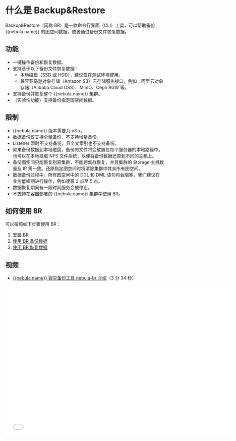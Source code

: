# 什么是 Backup&Restore

Backup&Restore（简称 BR）是一款命令行界面（CLI）工具，可以帮助备份 {{nebula.name}} 的图空间数据，或者通过备份文件恢复数据。

## 功能

- 一键操作备份和恢复数据。
- 支持基于以下备份文件恢复数据：
  - 本地磁盘（SSD 或 HDD），建议仅在测试环境使用。
  - 兼容亚马逊对象存储（Amazon S3）云存储服务接口，例如：阿里云对象存储（Alibaba Cloud OSS）、MinIO、Ceph RGW 等。
- 支持备份并恢复整个 {{nebula.name}} 集群。
- （实验性功能）支持备份指定图空间数据。

## 限制

-  {{nebula.name}} 版本需要为 v3.x。
- 数据备份仅支持全量备份，不支持增量备份。
- Listener 暂时不支持备份，且全文索引也不支持备份。
- 如果备份数据到本地磁盘，备份的文件将会放置在每个服务器的本地路径中。也可以在本地挂载 NFS 文件系统，以便将备份数据还原到不同的主机上。
- 备份图空间只能恢复到原集群，不能跨集群恢复，并且集群的 Storage 主机数量及 IP 需一致。还原指定图空间时将清除集群中其余所有图空间。
- 数据备份过程中，所有图空间中的 DDL 和 DML 语句将会阻塞，我们建议在业务低峰期进行操作，例如凌晨 2 点至 5 点。
- 数据恢复期间有一段时间服务会被停止。
- 不支持在容器部署的 {{nebula.name}} 集群中使用 BR。
<!-- - 备份或恢复部署在 Docker 中的数据时，需要做好网络配置，例如 IP 和端口的映射。 -->

<!--
## 工作原理

### 备份

为了备份数据，BR 会发送备份请求给 leader 的 metad 进程，触发备份。详细说明如下：

1. 验证 BR 访问 Meta 服务器和 Storage 服务器的 SSH 登录信息。

  !!! note

        如果必须使用云存储，例如 Alibaba Cloud OSS 或 Amazon S3，还需要验证它们的客户端安装和配置。

2. BR 发起请求创建备份文件。
3. leader 的 metad 进程被锁定。

  !!! note

        从此时起至第 9 步结束，无法在指定图空间内执行任何 nGQL 的 DDL 语句。

4. leader 的 metad 进程阻塞指定图空间的写请求。
   
  !!! note
   
        从此时起至第 7 步结束，无法在指定图空间内执行任何 nGQL 的 DML 语句，但是可以执行 DQL 语句。

5. leader 的 metad 进程发送请求至 storaged 进程，请求快照文件名称。
6. leader 的 metad 进程扫描本地 RocksDB 文件，输出为 SST（Static Sorted Table）格式文件。
7. leader 的 metad 进程解除阻塞指定图空间的写请求。

  !!! note

        从此时起，可以在指定图空间内执行 nGQL 的 DML 语句。

8. leader 的 metad 进程回应 BR，包含的 Meta 数据和快照信息如下：
   - thrift 格式信息
   - 图空间分区信息
   - 每个分区的 Raft 日志提交 ID
   - 快照信息（每个快照存储进程的目录）
   - Meta 服务器 SST 格式文件名称
   - 备份文件名称
9.  leader 的 metad 进程解除锁定。

  !!! note
    
        从此时起，可以在指定图空间内执行任何 nGQL 的 DDL 语句。

10. BR 通过 SSH 登录至 leader 所在的 Meta 服务器和所有 Storage 服务器，然后备份文件。
11. 如果使用的是 Alibaba Cloud OSS 或 Amazon S3，BR 会调用命令将备份文件上传至云存储中。

  !!! note

        本步骤会大量读取磁盘，建议使用万兆网络保证速率。如果上传过程中出现网络错误，备份会失败，必须重新执行备份操作。目前备份过程不支持断点续传。
12. BR 发起请求清理 Storage 服务器的快照，备份完成。
    
下图展示了备份的具体流程。

![The figure shows the backup procedure](https://docs.nebula-graph.io/2.0/figs/ng-ug-001.png "Implementation of backup")

备份文件生成时会自动命名，命名格式为`BACKUP_YY_MM_DD_HH_mm_SS`：

- `BACKUP`表示该文件是备份文件。
- `YY_MM_DD_HH_mm_SS`表示该文件的生成时间。

### 恢复

!!! danger

    恢复过程中，目标集群上已有的数据会被删除，然后替换为备份文件中的数据。建议提前备份目标集群上的数据。

恢复过程的详细说明如下：

1. 验证 BR 访问 Meta 服务器和 Storage 服务器的 SSH 登录信息。

  !!! note

        如果必须使用云存储，例如 Alibaba Cloud OSS 或 Amazon S3，还需要验证它们的客户端安装和配置。

2. BR 从外部存储或云存储中下载 Meta 信息（非完整数据）。
3. BR 验证集群的拓扑结构，确保原集群和目标集群的主机数量一致。
4. BR 远程停止 Meta 服务和 Storage 服务。
5. BR 通过 SSH 登录至 leader 所在的 Meta 服务器和所有 Storage 服务器，然后删除现有的数据文件。
6. 现有数据文件删除后，Meta 服务器和所有 Storage 服务器从外部存储或云存储中下载备份文件。
7. 备份文件下载完成后，BR 启动 Meta 服务。
8. BR 调用`br restore`命令更改指定 metad 进程的分区信息。
9. BR 启动 Storage 服务，恢复过程完成。

下图展示了恢复的具体流程。

![The figure shows the restoration process](https://docs.nebula-graph.io/2.0/figs/ng-ug-002.png "Implementation of restoration")

-->

## 如何使用 BR

可以按照如下步骤使用 BR：

1. [安装 BR](2.compile-br.md)
2. [使用 BR 备份数据](3.br-backup-data.md)
3. [使用 BR 恢复数据](4.br-restore-data.md)

## 视频

- [{{nebula.name}} 容灾备份工具 nebula-br 介绍](https://www.bilibili.com/video/av851858570)（3 分 34 秒）

<iframe src="//player.bilibili.com/player.html?aid=851858570&bvid=BV11L4y1g7rD&cid=515246370&autoplay=0&page=1&high_quality=1" scrolling="no" border="0" frameborder="no" framespacing="0" allowfullscreen="true" width="720px" height="480px"> </iframe>
